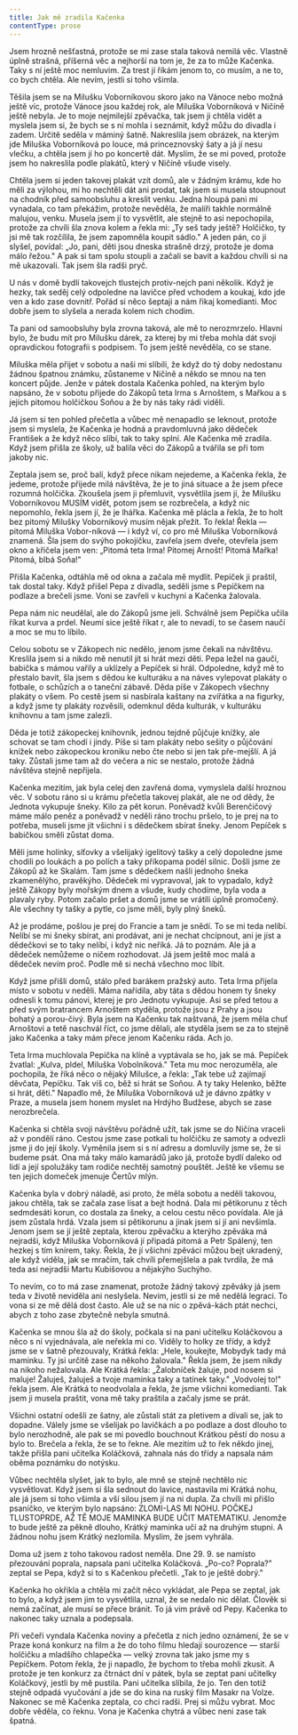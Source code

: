 ```yaml
---
title: Jak mě zradila Kačenka
contentType: prose
---
```


<section>

Jsem hrozně nešťastná, protože se mi zase stala taková nemilá věc. Vlastně úplně strašná, příšerná věc a nejhorší na tom je, že za to může Kačenka. Taky s ní ještě moc nemluvim. Za trest jí říkám jenom to, co musím, a ne to, co bych chtěla. Ale nevím, jestli si toho všimla.

Těšila jsem se na Milušku Voborníkovou skoro jako na Vánoce nebo možná ještě víc, protože Vánoce jsou každej rok, ale Miluška Voborníková v Ničíně ještě nebyla. Je to moje nejmilejší zpěvačka, tak jsem ji chtěla vidět a myslela jsem si, že bych se s ní mohla i seznámit, když můžu do divadla i zadem. Určitě seděla v máminý šatně. Nakreslila jsem obrázek, na kterým jde Miluška Voborníková po louce, má princeznovský šaty a já jí nesu vlečku, a chtěla jsem jí ho po koncertě dát. Myslím, že se mi poved, protože jsem ho nakreslila podle plakátů, který v Ničíně všude visely.

Chtěla jsem si jeden takovej plakát vzít domů, ale v žádným krámu, kde ho měli za výlohou, mi ho nechtěli dát ani prodat, tak jsem si musela stoupnout na chodník před samoobsluhu a kreslit venku. Jedna hloupá pani mi vynadala, co tam překážim, protože nevěděla, že malíři takhle normálně malujou, venku. Musela jsem jí to vysvětlit, ale stejně to asi nepochopila, protože za chvíli šla znova kolem a řekla mi: „Ty seš tady ještě? Holčičko, ty jsi mě tak rozčílila, že jsem zapomněla koupit sádlo." A jeden pán, co ji slyšel, povídal: „Jo, pani, děti jsou dneska strašně drzý, protože je doma málo řežou." A pak si tam spolu stoupli a začali se bavit a každou chvíli si na mě ukazovali. Tak jsem šla radši pryč.

U nás v domě bydlí takovejch tlustejch protiv-nejch pani několik. Když je hezky, tak seděj celý odpoledne na lavičce před vchodem a koukaj, kdo jde ven a kdo zase dovnitř. Pořád si něco šeptaji a nám řikaj komedianti. Moc dobře jsem to slyšela a nerada kolem nich chodim.

Ta pani od samoobsluhy byla zrovna taková, ale mě to nerozmrzelo. Hlavní bylo, že budu mít pro Milušku dárek, za kterej by mi třeba mohla dát svoji opravdickou fotografii s podpisem. To jsem ještě nevěděla, co se stane.

Miluška měla přijet v sobotu a naši mi slíbili, že když do tý doby nedostanu žádnou špatnou známku, zůstaneme v Ničíně a někdo se mnou na ten koncert půjde. Jenže v pátek dostala Kačenka pohled, na kterým bylo napsáno, že v sobotu přijede do Zákopů teta Irma s Arnoštem, s Mařkou a s jejich pitomou holčičkou Soňou a že by nás taky rádi viděli.

Já jsem si ten pohled přečetla a vůbec mě nenapadlo se leknout, protože jsem si myslela, že Kačenka je hodná a pravdomluvná jako dědeček František a že když něco slíbí, tak to taky splní. Ale Kačenka mě zradila. Když jsem přišla ze školy, už balila věci do Zákopů a tvářila se při tom jakoby nic.

Zeptala jsem se, proč balí, když přece nikam nejedeme, a Kačenka řekla, že jedeme, protože přijede milá návštěva, že je to jiná situace a že jsem přece rozumná holčička. Zkoušela jsem ji přemluvit, vysvětlila jsem jí, že Milušku Voborníkovou MUSÍM vidět, potom jsem se rozbrečela, a když nic nepomohlo, řekla jsem jí, že je lhářka. Kačenka mě plácla a řekla, že to holt bez pitomý Milušky Voborníkový musím nějak přežít. To řekla! Řekla — pitomá Miluška Vobor-níková — i když ví, co pro mě Miluška Voborníková znamená. Šla jsem do svýho pokojíčku, zavřela jsem dveře, otevřela jsem okno a křičela jsem ven: „Pitomá teta Irma! Pitomej Arnošt! Pitomá Mařka! Pitomá, blbá Soňa!"

Přišla Kačenka, odtáhla mě od okna a začala mě mydlit. Pepíček ji praštil, tak dostal taky. Když přišel Pepa z divadla, seděli jsme s Pepíčkem na podlaze a brečeli jsme. Voni se zavřeli v kuchyni a Kačenka žalovala.

Pepa nám nic neudělal, ale do Zákopů jsme jeli. Schválně jsem Pepíčka učila říkat kurva a prdel. Neumí sice ještě říkat r, ale to nevadí, to se časem naučí a moc se mu to líbilo.

Celou sobotu se v Zákopech nic nedělo, jenom jsme čekali na návštěvu. Kreslila jsem si a nikdo mě nenutil jít si hrát mezi děti. Pepa ležel na gauči, babička s mámou vařily a uklízely a Pepíček si hrál. Odpoledne, když mě to přestalo bavit, šla jsem s dědou ke kulturáku a na náves vylepovat plakáty o fotbale, o schůzích a o taneční zábavě. Děda píše v Zákopech všechny plakáty o všem. Po cestě jsem si nasbírala kaštany na zvířátka a na figurky, a když jsme ty plakáty rozvěsili, odemknul děda kulturák, v kulturáku knihovnu a tam jsme zalezli.

Děda je totiž zákopeckej knihovník, jednou tejdně půjčuje knížky, ale schovat se tam chodí i jindy. Píše si tam plakáty nebo sešity o půjčování knížek nebo zákopeckou kroniku nebo čte nebo si jen tak pře-mejšlí. A já taky. Zůstali jsme tam až do večera a nic se nestalo, protože žádná návštěva stejně nepřijela.

Kačenka mezitím, jak byla celej den zavřená doma, vymyslela další hroznou věc. V sobotu ráno si u krámu přečetla takovej plakát, ale ne od dědy, že Jednota vykupuje šneky. Kilo za pět korun. Poněvadž kvůli Berenčičový máme málo peněz a poněvadž v neděli ráno trochu pršelo, to je prej na to potřeba, museli jsme jít všichni i s dědečkem sbírat šneky. Jenom Pepíček s babičkou směli zůstat doma.

Měli jsme holínky, síťovky a všelijaký igelitový tašky a celý dopoledne jsme chodili po loukách a po polích a taky příkopama podél silnic. Došli jsme ze Zákopů až ke Skalám. Tam jsme s dědečkem našli jednoho šneka zkamenělýho, pravěkýho. Dědeček mi vypravoval, jak to vypadalo, když ještě Zákopy byly mořským dnem a všude, kudy chodíme, byla voda a plavaly ryby. Potom začalo pršet a domů jsme se vrátili úplně promočený. Ale všechny ty tašky a pytle, co jsme měli, byly plný šneků.

Až je prodáme, pošlou je prej do Francie a tam je snědí. To se mi teda nelíbí. Nelíbí se mi šneky sbírat, ani prodávat, ani je nechat chcípnout, ani je jíst a dědečkovi se to taky nelíbí, i když nic neříká. Já to poznám. Ale já a dědeček nemůžeme o ničem rozhodovat. Já jsem ještě moc malá a dědeček nevím proč. Podle mě si nechá všechno moc líbit.

Když jsme přišli domů, stálo před barákem pražský auto. Teta Irma přijela místo v sobotu v neděli. Máma nařídila, aby táta s dědou honem ty šneky odnesli k tomu pánovi, kterej je pro Jednotu vykupuje. Asi se před tetou a před svým bratrancem Arnoštem styděla, protože jsou z Prahy a jsou bohatý a porou-čivý. Byla jsem na Kačenku tak naštvaná, že jsem měla chuť Arnoštovi a tetě naschvál říct, co jsme dělali, ale styděla jsem se za to stejně jako Kačenka a taky mám přece jenom Kačenku ráda. Ach jo.

Teta Irma muchlovala Pepíčka na klíně a vyptávala se ho, jak se má. Pepíček žvatlal: „Kulva, pldel, Miluška Vobolníková." Teta mu moc nerozuměla, ale pochopila, že říká něco o nějaký Milušce, a řekla: „Tak tebe už zajímají děvčata, Pepíčku. Tak víš co, běž si hrát se Soňou. A ty taky Helenko, běžte si hrát, děti." Napadlo mě, že Miluška Voborníková už je dávno zpátky v Praze, a musela jsem honem myslet na Hrdýho Budžese, abych se zase nerozbrečela.

Kačenka si chtěla svoji návštěvu pořádně užít, tak jsme se do Ničína vraceli až v pondělí ráno. Cestou jsme zase potkali tu holčičku ze samoty a odvezli jsme ji do její školy. Vyměnila jsem si s ní adresu a domluvily jsme se, že si budeme psát. Ona má taky málo kamarádů jako já, protože bydlí daleko od lidí a její spolužáky tam rodiče nechtěj samotný pouštět. Ještě ke všemu se ten jejich domeček jmenuje Čertův mlýn.

Kačenka byla v dobrý náladě, asi proto, že měla sobotu a neděli takovou, jakou chtěla, tak se začala zase lísat a bejt hodná. Dala mi pětikorunu z těch sedmdesáti korun, co dostala za šneky, a celou cestu něco povídala. Ale já jsem zůstala hrdá. Vzala jsem si pětikorunu a jinak jsem si jí ani nevšimla. Jenom jsem se jí ještě zeptala, kterou zpěvačku a kterýho zpěváka má nejradši, když Miluška Voborníková jí připadá pitomá a Petr Spálený, ten hezkej s tím knírem, taky. Řekla, že jí všichni zpěváci můžou bejt ukradený, ale když viděla, jak se mračím, tak chvíli přemejšlela a pak tvrdila, že má teda asi nejradši Martu Kubišovou a nějakýho Suchýho.

To nevím, co to má zase znamenat, protože žádný takový zpěváky já jsem teda v životě neviděla ani neslyšela. Nevim, jestli si ze mě nedělá legraci. To vona si ze mě dělá dost často. Ale už se na nic o zpěvá-kách ptát nechci, abych z toho zase zbytečně nebyla smutná.

Kačenka se mnou šla až do školy, počkala si na pani učitelku Koláčkovou a něco s ní vyjednávala, ale neřekla mi co. Viděly to holky ze třídy, a když jsme se v šatně přezouvaly, Krátká řekla: „Hele, koukejte, Mobydyk tady má maminku. Ty jsi určitě zase na někoho žalovala." Řekla jsem, že jsem nikdy na nikoho nežalovala. Ale Krátká řekla: „Žalobníček žaluje, pod nosem si maluje! Žaluješ, žaluješ a tvoje maminka taky a tatínek taky." „Vodvolej to!" řekla jsem. Ale Krátká to neodvolala a řekla, že jsme všichni komedianti. Tak jsem ji musela praštit, vona mě taky praštila a začaly jsme se prát.

Všichni ostatní odešli ze šatny, ale zůstali stát za pletivem a dívali se, jak to dopadne. Válely jsme se všelijak po lavičkách a po podlaze a dost dlouho to bylo nerozhodně, ale pak se mi povedlo bouchnout Krátkou pěstí do nosu a bylo to. Brečela a řekla, že se to řekne. Ale mezitím už to řek někdo jinej, takže přišla pani učitelka Koláčková, zahnala nás do třídy a napsala nám oběma poznámku do notýsku.

Vůbec nechtěla slyšet, jak to bylo, ale mně se stejně nechtělo nic vysvětlovat. Když jsem si šla sednout do lavice, nastavila mi Krátká nohu, ale já jsem si toho všimla a vší silou jsem jí na ni dupla. Za chvíli mi přišlo psaníčko, ve kterým bylo napsáno: ZLOMI-LAS MI NOHU. POČKEJ TLUSTOPRDE, AŽ TĚ MOJE MAMINKA BUDE UČIT MATEMATIKU. Jenomže to bude ještě za pěkně dlouho, Krátký maminka učí až na druhým stupni. A žádnou nohu jsem Krátký nezlomila. Myslim, že jsem vyhrála.

Doma už jsem z toho takovou radost neměla. Dne 29. 9. se namísto přezouvání poprala, napsala pani učitelka Koláčková. „Po-co? Poprala?" zeptal se Pepa, když si to s Kačenkou přečetli. „Tak to je ještě dobrý."

Kačenka ho okřikla a chtěla mi začít něco vykládat, ale Pepa se zeptal, jak to bylo, a když jsem jim to vysvětlila, uznal, že se nedalo nic dělat. Člověk si nemá začínat, ale musí se přece bránit. To já vim právě od Pepy. Kačenka to nakonec taky uznala a podepsala.

Při večeři vyndala Kačenka noviny a přečetla z nich jedno oznámení, že se v Praze koná konkurz na film a že do toho filmu hledají sourozence — starší holčičku a mladšího chlapečka — velký zrovna tak jako jsme my s Pepíčkem. Potom řekla, že ji napadlo, že bychom to třeba mohli zkusit. A protože je ten konkurz za čtrnáct dní v pátek, byla se zeptat pani učitelky Koláčkový, jestli by mě pustila. Pani učitelka slíbila, že jo. Ten den totiž stejně odpadá vyučování a jde se do kina na ruský film Masakr na Volze. Nakonec se mě Kačenka zeptala, co chci radši. Prej si můžu vybrat. Moc dobře věděla, co řeknu. Vona je Kačenka chytrá a vůbec neni zase tak špatná.

</section>

